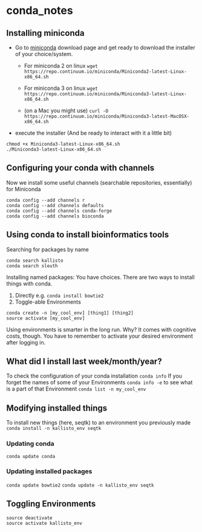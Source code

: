 # conda_notes
## Installing miniconda
* Go to [miniconda](https://conda.io/miniconda.html) download page and get ready to download the installer of your choice/system.

  * For miniconda 2 on linux
`wget https://repo.continuum.io/miniconda/Miniconda2-latest-Linux-x86_64.sh`

  * For miniconda 3 on linux
`wget https://repo.continuum.io/miniconda/Miniconda3-latest-Linux-x86_64.sh`

  * (on a Mac you might use)
`curl -O https://repo.continuum.io/miniconda/Miniconda3-latest-MacOSX-x86_64.sh`

 * execute the installer (And be ready to interact with it a little bit)
```
chmod +x Miniconda3-latest-Linux-x86_64.sh
./Miniconda3-latest-Linux-x86_64.sh
```

## Configuring your conda with channels 
Now we install some useful channels (searchable repositories, essentially) for Miniconda
```
conda config --add channels r
conda config --add channels defaults
conda config --add channels conda-forge
conda config --add channels bioconda
```
## Using conda to install bioinformatics tools
Searching for packages by name
```
conda search kallisto
conda search sleuth
```

Installing named packages: You have choices. There are two ways to install things with conda.
1. Directly e.g. `conda install bowtie2`
2. Toggle-able Environments 
```
conda create -n [my_cool_env] [thing1] [thing2]
source activate [my_cool_env]
```
Using environments is smarter in the long run. Why?
It comes with cognitive costs, though. You have to remember to activate your desired environment after logging in.

## What did I install last week/month/year?
To check the configuration of your conda installation
`conda info`
If you forget the names of some of your Environments
`conda info -e`
to see what is a part of that Environment
`conda list -n my_cool_env`

## Modifying installed things
To install new things (here, seqtk) to an environment you previously made
`conda install -n kallisto_env seqtk`

### Updating conda
`conda update conda`

### Updating installed packages 
`conda update bowtie2`
`conda update -n kallisto_env seqtk`

## Toggling Environments
```
source deactivate
source activate kallisto_env
```
